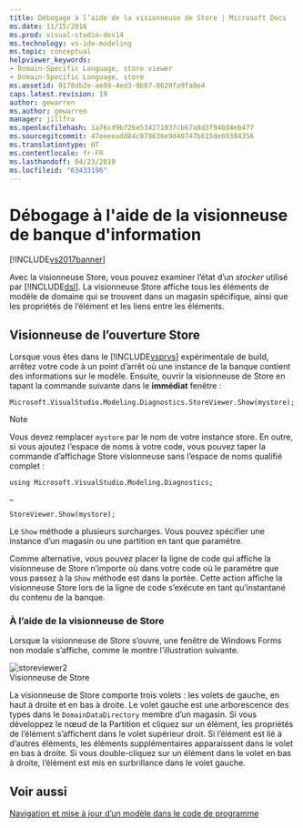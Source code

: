 ```yaml
---
title: Débogage à l’aide de la visionneuse de Store | Microsoft Docs
ms.date: 11/15/2016
ms.prod: visual-studio-dev14
ms.technology: vs-ide-modeling
ms.topic: conceptual
helpviewer_keywords:
- Domain-Specific Language, store viewer
- Domain-Specific Language, store
ms.assetid: 0178db2e-ae99-4ed3-9b87-8620fa9fa8e4
caps.latest.revision: 19
author: gewarren
ms.author: gewarren
manager: jillfra
ms.openlocfilehash: 1a76cd9b726e534271937cb67a8d3f946d4eb477
ms.sourcegitcommit: 47eeeeadd84c879636e9d48747b615de69384356
ms.translationtype: HT
ms.contentlocale: fr-FR
ms.lasthandoff: 04/23/2019
ms.locfileid: "63433196"
---
```

# <a name="debugging-by-using-the-store-viewer"></a>Débogage à l'aide de la visionneuse de banque d'information
[!INCLUDE[vs2017banner](../includes/vs2017banner.md)]

Avec la visionneuse Store, vous pouvez examiner l’état d’un *stocker* utilisé par [!INCLUDE[dsl](../includes/dsl-md.md)]. La visionneuse Store affiche tous les éléments de modèle de domaine qui se trouvent dans un magasin spécifique, ainsi que les propriétés de l’élément et les liens entre les éléments.  
  
## <a name="opening-store-viewer"></a>Visionneuse de l’ouverture Store  
 Lorsque vous êtes dans le [!INCLUDE[vsprvs](../includes/vsprvs-md.md)] expérimentale de build, arrêtez votre code à un point d’arrêt où une instance de la banque contient des informations sur le modèle. Ensuite, ouvrir la visionneuse de Store en tapant la commande suivante dans le **immédiat** fenêtre :  
  
```  
Microsoft.VisualStudio.Modeling.Diagnostics.StoreViewer.Show(mystore);  
```  
  
> [!NOTE]
> Vous devez remplacer `mystore` par le nom de votre instance store. En outre, si vous ajoutez l’espace de noms à votre code, vous pouvez taper la commande d’affichage Store visionneuse sans l’espace de noms qualifié complet :  
>   
> `using Microsoft.VisualStudio.Modeling.Diagnostics;`  
>   
> `…`  
>   
> `StoreViewer.Show(mystore);`  
  
 Le `Show` méthode a plusieurs surcharges. Vous pouvez spécifier une instance d’un magasin ou une partition en tant que paramètre.  
  
 Comme alternative, vous pouvez placer la ligne de code qui affiche la visionneuse de Store n’importe où dans votre code où le paramètre que vous passez à la `Show` méthode est dans la portée. Cette action affiche la visionneuse Store lors de la ligne de code s’exécute en tant qu’instantané du contenu de la banque.  
  
### <a name="using-store-viewer"></a>À l’aide de la visionneuse de Store  
 Lorsque la visionneuse de Store s’ouvre, une fenêtre de Windows Forms non modale s’affiche, comme le montre l’illustration suivante.  
  
 ![](../modeling/media/storeviewer2.png "storeviewer2")  
Visionneuse de Store  
  
 La visionneuse de Store comporte trois volets : les volets de gauche, en haut à droite et en bas à droite. Le volet gauche est une arborescence des types dans le `DomainDataDirectory` membre d’un magasin. Si vous développez le nœud de la Partition et cliquez sur un élément, les propriétés de l’élément s’affichent dans le volet supérieur droit. Si l’élément est lié à d’autres éléments, les éléments supplémentaires apparaissent dans le volet en bas à droite. Si vous double-cliquez sur un élément dans le volet en bas à droite, l’élément est mis en surbrillance dans le volet gauche.  
  
## <a name="see-also"></a>Voir aussi  
 [Navigation et mise à jour d’un modèle dans le code de programme](../modeling/navigating-and-updating-a-model-in-program-code.md)
